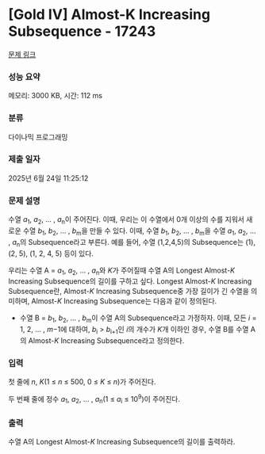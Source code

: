# [Gold IV] Almost-K Increasing Subsequence - 17243 

[문제 링크](https://www.acmicpc.net/problem/17243) 

### 성능 요약

메모리: 3000 KB, 시간: 112 ms

### 분류

다이나믹 프로그래밍

### 제출 일자

2025년 6월 24일 11:25:12

### 문제 설명

<p>수열 <em>a</em><sub>1</sub>, <em>a</em><sub>2</sub>, ... , <em>a</em><sub>n</sub>이 주어진다. 이때, 우리는 이 수열에서 0개 이상의 수를 지워서 새로운 수열 <em>b</em><sub>1</sub>, <em>b</em><sub>2</sub>, ... , <em>b</em><sub>m</sub>을 만들 수 있다. 이때, 수열 <em>b</em><sub>1</sub>, <em>b</em><sub>2</sub>, ... , <em>b</em><sub>m</sub>을 수열 <em>a</em><sub>1</sub>, <em>a</em><sub>2</sub>, ... , <em>a</em><sub>n</sub>의 Subsequence라고 부른다. 예를 들어, 수열 (1,2,4,5)의 Subsequence는 (1), (2, 5), (1, 2, 4, 5) 등이 있다.</p>

<p>우리는 수열 A = <em>a</em><sub>1</sub>, <em>a</em><sub>2</sub>, ... , <em>a</em><sub>n</sub>와 <em>K</em>가 주어질때 수열 A의 Longest Almost-<em>K</em> Increasing Subsequence의 길이를 구하고 싶다. Longest Almost-<em>K</em> Increasing Subsequence란, Almost-<em>K</em> Increasing Subsequence중 가장 길이가 긴 수열을 의미하며, Almost-<em>K</em> Increasing Subsequence는 다음과 같이 정의된다.</p>

<ul>
	<li>수열 B = <em>b</em><sub>1</sub>, <em>b</em><sub>2</sub>, ... , <em>b</em><sub>m</sub>이 수열 A의 Subsequence라고 가정하자. 이때, 모든 <em>i</em> = 1, 2, ... , <em>m</em>−1에 대하여, <em>b</em><sub>i</sub> > <em>b</em><sub>i+1</sub>인 <em>i</em>의 개수가 <em>K</em>개 이하인 경우, 수열 B를 수열 A의 Almost-<em>K</em> Increasing Subsequence라고 정의한다.</li>
</ul>

### 입력 

 <p>첫 줄에 <em>n</em>, <em>K</em>(1 ≤ <em>n</em> ≤ 500, 0 ≤ <em>K</em> ≤ <em>n</em>)가 주어진다.</p>

<p>두 번째 줄에 정수 <em>a</em><sub>1</sub>, <em>a</em><sub>2</sub>, ... , <em>a</em><sub>n</sub>(1 ≤ <em>a</em><sub>i</sub> ≤ 10<sup>9</sup>)이 주어진다.</p>

### 출력 

 <p>수열 A의 Longest Almost-<em>K</em> Increasing Subsequence의 길이를 출력하라.</p>

